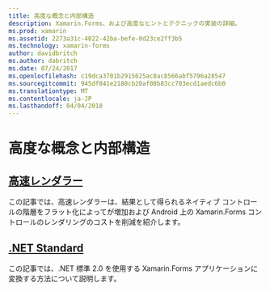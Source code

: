 ```yaml
---
title: 高度な概念と内部構造
description: Xamarin.Forms、および高度なヒントとテクニックの実装の詳細。
ms.prod: xamarin
ms.assetid: 2273a31c-4022-42ba-befe-0d23ce2ff3b5
ms.technology: xamarin-forms
author: davidbritch
ms.author: dabritch
ms.date: 07/24/2017
ms.openlocfilehash: c19dca3701b2915625ac8ac8566abf5796a28547
ms.sourcegitcommit: 945df041e2180cb20af08b83cc703ecd1aedc6b0
ms.translationtype: MT
ms.contentlocale: ja-JP
ms.lasthandoff: 04/04/2018
---
```

# <a name="advanced-concepts--internals"></a>高度な概念と内部構造

## <a name="fast-renderersfast-renderersmd"></a>[高速レンダラー](fast-renderers.md)

この記事では、高速レンダラーは、結果として得られるネイティブ コントロールの階層をフラット化によってが増加および Android 上の Xamarin.Forms コントロールのレンダリングのコストを削減を紹介します。

## <a name="net-standardnet-standardmd"></a>[.NET Standard](net-standard.md)

この記事では、.NET 標準 2.0 を使用する Xamarin.Forms アプリケーションに変換する方法について説明します。
